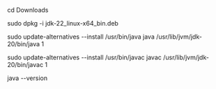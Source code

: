 
cd Downloads

sudo dpkg -i jdk-22_linux-x64_bin.deb

sudo update-alternatives --install /usr/bin/java java /usr/lib/jvm/jdk-20/bin/java 1 

sudo update-alternatives --install /usr/bin/javac javac /usr/lib/jvm/jdk-20/bin/javac 1

java --version